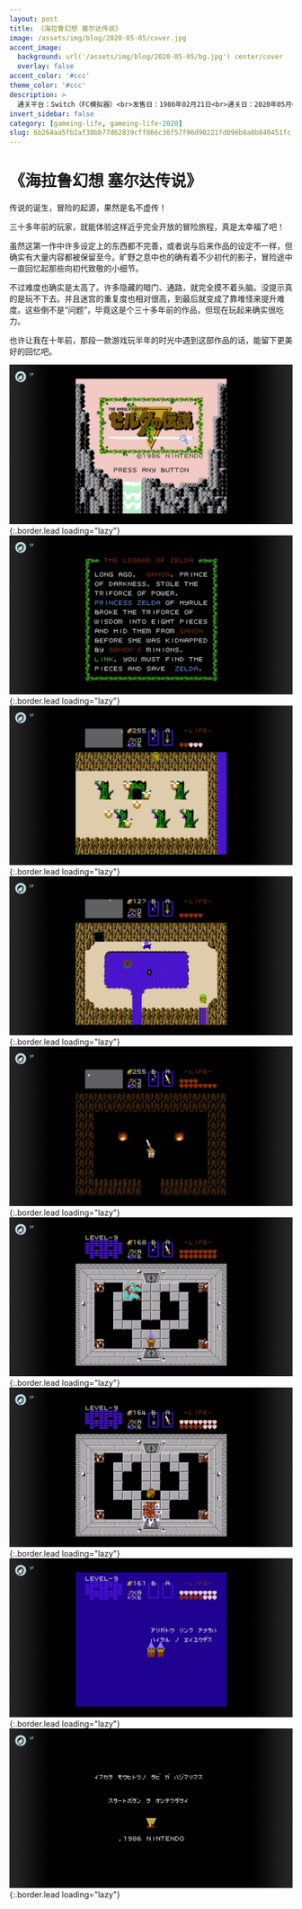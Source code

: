 ```yaml
---
layout: post
title: 《海拉鲁幻想 塞尔达传说》
image: /assets/img/blog/2020-05-05/cover.jpg
accent_image: 
  background: url('/assets/img/blog/2020-05-05/bg.jpg') center/cover
  overlay: false
accent_color: '#ccc'
theme_color: '#ccc'
description: >
  通关平台：Switch（FC模拟器）<br>发售日：1986年02月21日<br>通关日：2020年05月05日<br>开发商：Nintendo<br>发行商：Nintendo
invert_sidebar: false
category: [gameing-life, gameing-life-2020]
slug: 6b264aa5fb2af38bb77d62839cff866c36f57f96d90221fd096b8a8b840451fc
---
```


# 《海拉鲁幻想 塞尔达传说》

传说的诞生，冒险的起源，果然是名不虚传！

三十多年前的玩家，就能体验这样近乎完全开放的冒险旅程，真是太幸福了吧！

虽然这第一作中许多设定上的东西都不完善，或者说与后来作品的设定不一样，但确实有大量内容都被保留至今。旷野之息中也的确有着不少初代的影子，冒险途中一直回忆起那些向初代致敬的小细节。

不过难度也确实是太高了。许多隐藏的暗门、通路，就完全摸不着头脑。没提示真的是玩不下去。并且迷宫的重复度也相对很高，到最后就变成了靠堆怪来提升难度。这些倒不是“问题”，毕竟这是个三十多年前的作品，但现在玩起来确实很吃力。

也许让我在十年前，那段一款游戏玩半年的时光中遇到这部作品的话，能留下更美好的回忆吧。

![](/assets/img/blog/2020-05-05/1.jpg){:.border.lead loading="lazy"}
![](/assets/img/blog/2020-05-05/2.jpg){:.border.lead loading="lazy"}
![](/assets/img/blog/2020-05-05/3.jpg){:.border.lead loading="lazy"}
![](/assets/img/blog/2020-05-05/4.jpg){:.border.lead loading="lazy"}
![](/assets/img/blog/2020-05-05/5.jpg){:.border.lead loading="lazy"}
![](/assets/img/blog/2020-05-05/6.jpg){:.border.lead loading="lazy"}
![](/assets/img/blog/2020-05-05/7.jpg){:.border.lead loading="lazy"}
![](/assets/img/blog/2020-05-05/8.jpg){:.border.lead loading="lazy"}
![](/assets/img/blog/2020-05-05/9.jpg){:.border.lead loading="lazy"}